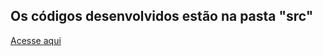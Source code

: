 ## Os códigos desenvolvidos estão na pasta "src" ##

[Acesse aqui](https://github.com/LuisCastanh0/EngenhariaDeSoftware/tree/main/PartyHub/src)
